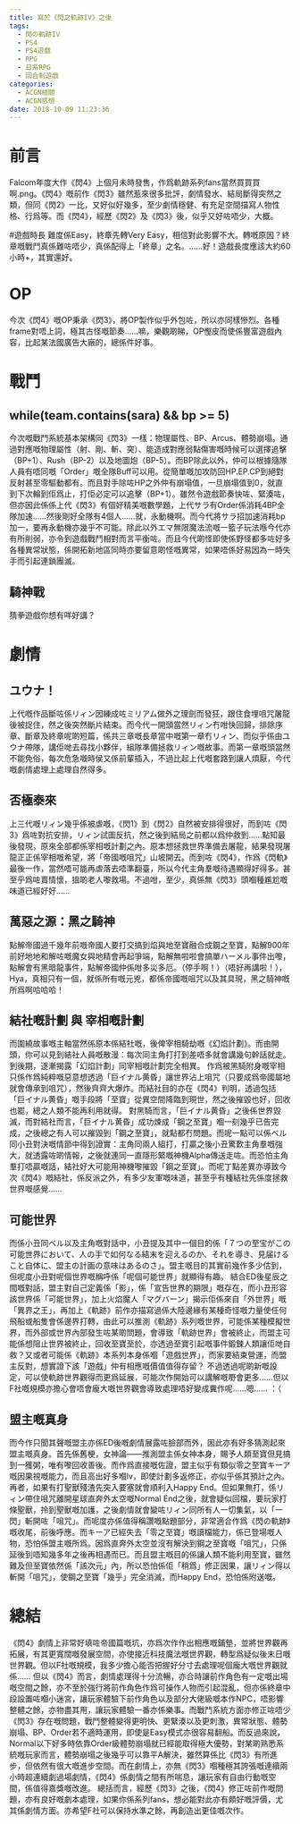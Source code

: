 ```yaml
---
title: 寫於《閃之軌跡IV》之後
tags:
  - 閃の軌跡IV
  - PS4
  - PS4遊戲
  - RPG
  - 日系RPG
  - 回合制遊戲
categories:
  - ACGN相關
  - ACGN感想
date: 2018-10-09 11:23:36
---
```

# 前言
Falcom年度大作《閃4》上個月未時發售，作爲軌跡系列fans當然買買買啊.png。《閃4》嘅前作《閃3》雖然惹來很多批評，劇情發水、結局斷得突然之類，但同《閃2》一比，又好似好幾多，至少劇情穩健、有充足空間描寫人物性格、行爲等。而《閃4》，經歷《閃2》及《閃3》後，似乎又好咗唔少，大概。

#遊戲時長
難度係Easy，終章先轉Very Easy，相信對此影響不大。轉嘅原因？終章嘅戰鬥真係難咗唔少，真係配得上「終章」之名。……好！遊戲長度應該大約60小時+，其實還好。

# OP
今次《閃4》嘅OP秉承《閃3》，將OP製作似乎外包咗，所以亦同樣慘烈。各種frame對唔上詞，極其古怪嘅節奏……嘛，樂觀啲睇，OP慳皮而使係豐富遊戲內容，比起某法國廣告大廠的，總係件好事。

# 戰鬥
## while(team.contains(sara) && bp >= 5)
今次嘅戰鬥系統基本架構同《閃3》一樣：物理屬性、BP、Arcus、體勢崩塌。通過對應嘅物理屬性（射、剛、斬、突）、能造成對應弱點傷害嘅時候可以選擇追擊（BP+1）、Rush（BP-2）以及地圖炮（BP-5）。而BP除此以外，仲可以根據隨隊人員有唔同嘅「Order」嘅全隊Buff可以用。從簡單嘅加攻防回HP.EP.CP到絕對反射甚至零驅動都有。而且對手除咗HP之外仲有崩塌值，一旦崩塌值到0，就直到下次輪到佢爲止，打佢必定可以追擊（BP+1）。雖然令遊戲節奏快咗、緊湊咗，但亦因此係係上代《閃3》有個好精美嘅數學題，上代サラ有Order係消耗4BP全隊加速……然後剛好全隊有4個人……就，永動機啊。而今代將サラ招加速消耗bp加一，要再永動機亦幾乎不可能。除此以外エマ無限魔法流嘅一籃子玩法喺今代亦有所削弱，亦令到遊戲戰鬥相對而言平衡咗。而且今代啲怪即使係野怪都多咗好多各種異常狀態，係開拓新地區同時亦要留意啲怪嘅異常，如果唔係好易因為一時失手而引起連鎖團滅。

## 騎神戰
猜拳遊戲你想有咩好講？

# 劇情
## ユウナ！
上代嘅作品斷咗係リィン因練成咗ミリアム做外之理劍而發狂，跟住食埋咀咒屠龍後被捉住，然之後突然斷片結束。而今代一開頭當然リィン冇咁快回歸，排除序章、斷章及終章呢啲短篇，係共三章嘅長章當中嘅第一章冇リィン、而似乎係由ユウナ帶隊，講佢哋去尋找小夥伴，組隊準備拯救リィン嘅故事。而第一章嘅頭當然不能免俗，每次危急嘅時侯又係前輩插入，不過比起上代嘅套路到讓人煩厭，今代嘅劇情處理上處理自然得多。

## 否極泰來
上三代嘅リィン幾乎係被虐嘅，《閃1》到《閃2》自然被安排得很好，而到咗《閃3》爲咗對抗安排，リィン試圖反抗，然之後到結局之前都以爲仲救到……點知最後發現，原來全部都係宰相嘅計劃之內。原本想拯救世界準備去屠龍，結果發現屠龍正正係宰相嘅希望，將「帝國嘅咀咒」山坡開去。而到咗《閃4》，作爲《閃軌》最後一作，當然唔可能再虐落去唔準翻臺，所以今代主角羣嘅待遇顯得好得多。甚至乎爲咗賣情懷，搵啲老人嚟救場。不過咁，至少，真係無《閃3》頭嗰種尷尬嘅味道已經好好……

## 萬惡之源：黑之騎神
點解帝國過千幾年前嘅帝國人要打交搞到焰與地至寶融合成鋼之至寶，點解900年前好地地和解咗嘅魔女與地精會再起爭端，點解無啦啦會搞單ハーメル事件出嚟，點解會有黑暗龍事件，點解帝國仲係咁多災多厄。（停手啊！）（唔好再講啦！），Hya，真相只有一個，就係所有嘅元兇，都係帝國嘅咀咒以及其具現，黑之騎神嘅所爲啊哈哈哈！

## 結社嘅計劃 與 宰相嘅計劃
而圍繞故事嘅主軸當然係原本係結社嘅，後俾宰相騎劫嘅《幻焰計劃》。而由開頭，你可以見到結社人員嘅散漫：每次同主角打打到差唔多就會講幾句幹話就走。到後期，逐漸揭露「幻焰計劃」同宰相嘅計劃完全相異。
作爲被黑騎附身嘅宰相只係作爲純粹嘅惡意想透過「巨イナル黄昏」讓世界沾上咀咒（只要成爲帝國屬地就會傳承到咀咒），然後齊齊大爆炸。而結社目的亦在《閃4》判明，透過包括「巨イナル黄昏」嘅手段將「至寶」從異空間降臨到現世，然之後摧毀也好，回收也罷，總之人類不能再利用就得。
對黑騎而言，「巨イナル黄昏」之後係世界毀滅，而對結社而言，「巨イナル黄昏」成功煉成「鋼之至寶」嗰一刻幾乎已告完成，之後總之有人可以摧毀到「鋼之至寶」，就點都冇問題。而呢一點可以係ベル同小丑對決嘅情節中得到證實：主角同兩人組打，打贏之後小丑驚歎主角羣嘅強大，就透露咗啲情報，之後就連同一直隱形緊嘅神機Alpha傳送走咗。而恐怕主角羣打唔贏嘅話，結社好大可能用神機嚟摧毀「鋼之至寶」。而呢丁點差異亦導致今次《閃4》嘅結社，係反派之外，有多少友軍嘅味道，甚至乎有種結社先係度拯救世界嘅感覺……

## 可能世界
而係小丑同ベル以及主角嘅對話中，小丑提及其中一個目的係「７つの至宝がこの可能世界において、人の手で如何なる結末を迎えるのか、それを導き、見届けること自体に、盟主の計画の意味はあるのさ」。盟主嘅目的其實前幾作多少估到，但呢度小丑對呢個世界嘅稱呼係「呢個可能世界」就顯得有趣。
結合ED後星辰之間嘅對話，盟主對自己定義係「影」，係「宣告世界的期限」嘅存在，而小丑形容該世界係「可能世界」，加上火焰魔人「マグバーン」揭示佢係來自「外世界」嘅「異界之王」，再加上《軌跡》前作亦描寫過係大陸邊緣有某種奇怪嘅力量使任何飛船或船隻會係邊界打轉，由此可以推測《軌跡》系列嘅世界，可能係某種模擬世界，而外部或世界內部發生咗某啲問題，會導致「軌跡世界」會被終止，而盟主可能係想阻止世界被終止，回收至寶至於，亦透過至寶引起嘅事件鍛鍊人類讓佢哋自救？又或者可能係《軌跡》本系列本身係嗰「遊戲世界」，而家要結束營運，而盟主反對，想實證下該「遊戲」仲有相應嘅價值值得存留？
不過透過呢啲新嘅設定，可以使軌跡世界觀得而更爲延展，可能次作開始可以講解嘅嘢會更多……但以F社嘅規模亦擔心會唔會龐大嘅世界觀會導致處理唔好變成糞作呢……嗯…… ：（

## 盟主嘅真身
而今作只聞其聲嘅盟主亦係ED後嘅劇情展露咗臉部而外，因此亦有好多猜測起來盟主嘅真身。首先係舊梗，女神論——推測盟主係女神本身，賜予人類至寶但見搞到一獲粥，唯有嚟回收善後。而作爲直接嘅佐證，盟主似乎有類似零之至寶キーア嘅因果視嘅能力，而且高出好多嗰lv，即使計劃多返修正，亦似乎係其預計之內。
再者，如果有打聖獸殘渣先突入要塞就會順利入Happy End。但如果無打，係リィン帶住咀咒離開星球直奔外太空嘅Normal End之後，就會疑似回檔，要玩家打條聖獸，拎到聖獸嘅加護，之後劇情就會變咗リィン同所有人一切集氣，以「一閃」斬開咗「咀咒」。而呢度亦係值得稱讚嘅點題部分，非常適合作爲《閃の軌跡》嘅收尾，前後呼應。而キーア已經失去「零之至寶」嘅讀檔能力，係已登場嘅人物，恐怕係盟主嘅所爲。因爲直奔外太空並沒有解決到鋼之至寶嘅「咀咒」，只係延後到唔知幾多年之後再相遇而已。而且盟主嘅目的係讓人類不能利用至寶，雖然難及但至寶依然係「該次元」內，所以恐怕係佢「稍爲」修正因果，讓リィン得以斬開「咀咒」，使鋼之至寶「幾乎」完全消滅，而Happy End，恐怕係附送嘅。

# 總結
《閃4》劇情上非常好填咗帝國篇嘅坑，亦爲次作作出相應嘅鋪墊，並將世界觀再拓展，有其更寬闊嘅發展空間，亦使接近科技魔法嘅世界觀，轉型爲疑似後末日嘅世界觀。但以F社嘅規模，我多少擔心能否把握好分寸去處理呢個龐大嘅世界觀就係……
但以《閃4》而言，劇情處理得十分流暢，亦合時讓前作角色有一定嘅出場嘅空間之餘，亦不至於強行將前作角色作爲可操作人物而引起混亂，但亦係終章中段設置咗嗰小迷宮，讓玩家體驗下前作角色以及部分大佬級嘅本作NPC，唔影響整體之餘，亦物盡其用，讓玩家體驗一番亦係樂事。而戰鬥系統方面亦修正咗唔少《閃3》存在嘅問題，戰鬥整體變得更明快、更緊湊以及更刺激，異常狀態、體勢崩塌、BP、Order若不適時運用，即使是Easy模式亦很容易翻船。而反過來說，Normal以下好多時依靠Order級體勢崩塌就已經能取得極大優勢，對某啲熟悉系統嘅玩家而言，體勢崩塌之後幾乎可以靠平A解決，雖然算係比《閃3》有所進步，但依然有很大嘅進步空間。而在劇情上，亦無《閃3》嗰種極其誇張嘅連續兩小時超連續劇過場劇情，《閃4》係劇情之間有所喘息，讓玩家有自由行動嘅空間，係值得嘉獎嘅改進。
總括而言，經歷《閃3》之後，《閃4》修正咗前作嘅問題，亦有良好嘅劇本處理，如果你係系列fans，想必能對此亦有頗好嘅評價，尤其係劇情方面。亦希望F社可以保持水準之餘，再創造出更佳嘅次作。
